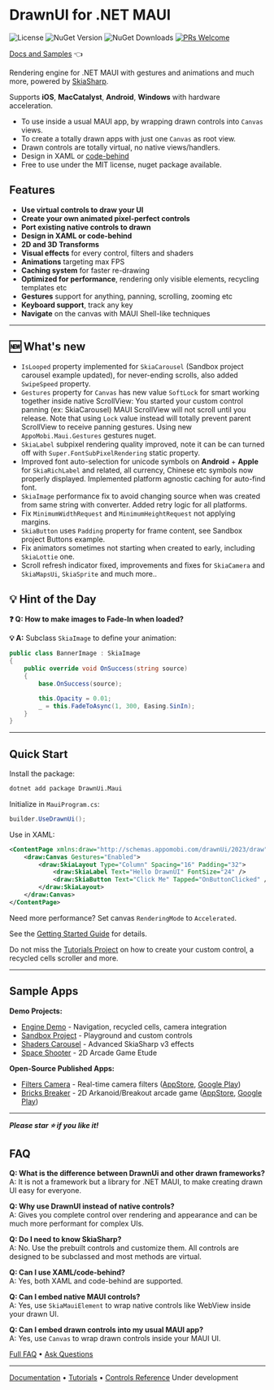 # DrawnUI for .NET MAUI
![License](https://img.shields.io/github/license/taublast/DrawnUi.svg)
![NuGet Version](https://img.shields.io/nuget/v/AppoMobi.Maui.DrawnUi.svg)
![NuGet Downloads](https://img.shields.io/nuget/dt/AppoMobi.Maui.DrawnUi.svg)
[![PRs Welcome](https://img.shields.io/badge/PRs-Welcome-brightgreen.svg?style=flat)](https://github.com/taublast/drawnui/blob/master/CONTRIBUTING.md)

[Docs and Samples](https://drawnui.net) 👈

Rendering engine for .NET MAUI with gestures and animations and much more, powered by [SkiaSharp](https://github.com/mono/SkiaSharp).   

Supports **iOS**, **MacCatalyst**, **Android**, **Windows** with hardware acceleration.

* To use inside a usual MAUI app, by wrapping drawn controls into `Canvas` views.
* To create a totally drawn apps with just one `Canvas` as root view.
* Drawn controls are totally virtual, no native views/handlers.
* Design in XAML or [code-behind](https://drawnui.net/articles/first-app-code.html)
* Free to use under the MIT license, nuget package available.

## Features

* __Use virtual controls to draw your UI__
* __Create your own animated pixel-perfect controls__
* __Port existing native controls to drawn__
* __Design in XAML or code-behind__
* __2D and 3D Transforms__
* __Visual effects__ for every control, filters and shaders
* __Animations__ targeting max FPS
* __Caching system__ for faster re-drawing
* __Optimized for performance__, rendering only visible elements, recycling templates etc
* __Gestures__ support for anything, panning, scrolling, zooming etc
* __Keyboard support__, track any key
* __Navigate__ on the canvas with MAUI Shell-like techniques 

---


## 🆕 What's new

* `IsLooped` property implemented for `SkiaCarousel` (Sandbox project carousel example updated), for never-ending scrolls, also added `SwipeSpeed` property.
* `Gestures` property for `Canvas` has new value `SoftLock` for smart working together inside native ScrollView: You started your custom control panning (ex: SkiaCarousel) MAUI ScrollView will not scroll until you release. Note that using `Lock` value instead will totally prevent parent ScrollView to receive panning gestures. Using new `AppoMobi.Maui.Gestures` gestures nuget.
* `SkiaLabel` subpixel rendering quality improved, note it can be can turned off with `Super.FontSubPixelRendering` static property.
* Improved font auto-selection for unicode symbols on **Android** + **Apple** for `SkiaRichLabel` and related, all currency, Chinese etc symbols now properly displayed. Implemented platform agnostic caching for auto-find font.
* `SkiaImage` performance fix to avoid changing source when was created from same string with converter. Added retry logic for all platforms.
* Fix `MinimumWidthRequest` and `MinimumHeightRequest` not applying margins.
* `SkiaButton` uses `Padding` property for frame content, see Sandbox project Buttons example.
* Fix animators sometimes not starting when created to early, including `SkiaLottie` one.
* Scroll refresh indicator fixed, improvements and fixes for `SkiaCamera` and `SkiaMapsUi`, `SkiaSprite` and much more..
  
## 💡 Hint of the Day

**❓ Q: How to make images to Fade-In when loaded?**

**💡 A:** Subclass `SkiaImage` to define your animation:

```csharp
public class BannerImage : SkiaImage
{
    public override void OnSuccess(string source)
    {
        base.OnSuccess(source);

        this.Opacity = 0.01;
        _ = this.FadeToAsync(1, 300, Easing.SinIn);
    }
}
```

---


## Quick Start

Install the package:
```bash
dotnet add package DrawnUi.Maui
```

Initialize in `MauiProgram.cs`:
```csharp
builder.UseDrawnUi();
```

Use in XAML:
```xml
<ContentPage xmlns:draw="http://schemas.appomobi.com/drawnUi/2023/draw">
    <draw:Canvas Gestures="Enabled">
        <draw:SkiaLayout Type="Column" Spacing="16" Padding="32">
            <draw:SkiaLabel Text="Hello DrawnUI" FontSize="24" />
            <draw:SkiaButton Text="Click Me" Tapped="OnButtonClicked" />
        </draw:SkiaLayout>
    </draw:Canvas>
</ContentPage>
```

Need more performance? Set canvas `RenderingMode` to `Accelerated`.

See the [Getting Started Guide](https://drawnui.net/articles/getting-started.html) for details.

Do not miss the [Tutorials Project](https://github.com/taublast/DrawnUi.Maui/tree/main/src/Maui/Samples/Tutorials) on how to create your custom control, a recycled cells scroller and more.

---

## Sample Apps

**Demo Projects:**
- [Engine Demo](https://github.com/taublast/AppoMobi.Maui.DrawnUi.Demo) - Navigation, recycled cells, camera integration
- [Sandbox Project](https://github.com/taublast/DrawnUi.Maui/tree/main/src/Maui/Samples/Sandbox) - Playground and custom controls
- [Shaders Carousel](https://github.com/taublast/ShadersCarousel/) - Advanced SkiaSharp v3 effects
- [Space Shooter](https://github.com/taublast/Maui.Game.SpaceShooter/) - 2D Arcade Game Etude

**Open-Source Published Apps:**
- [Filters Camera](https://github.com/taublast/ShadersCamera) - Real-time camera filters ([AppStore](https://apps.apple.com/us/app/filters-camera/id6749823005), [Google Play](https://play.google.com/store/apps/details?id=com.appomobi.drawnui.shaderscam))
- [Bricks Breaker](https://github.com/taublast/DrawnUi.Breakout) - 2D Arkanoid/Breakout arcade game ([AppStore](https://apps.apple.com/us/app/bricks-breaker/id6749823869), [Google Play](https://play.google.com/store/apps/details?id=com.appomobi.drawnui.breakout))

---

___Please star ⭐ if you like it!___

## FAQ

**Q: What is the difference between DrawnUi and other drawn frameworks?**  
A: It is not a framework but a library for .NET MAUI, to make creating drawn UI easy for everyone.

**Q: Why use DrawnUI instead of native controls?**  
A: Gives you complete control over rendering and appearance and can be much more performant for complex UIs. 

**Q: Do I need to know SkiaSharp?**  
A: No. Use the prebuilt controls and customize them. All controls are designed to be subclassed and most methods are virtual.

**Q: Can I use XAML/code-behind?**  
A: Yes, both XAML and code-behind are supported.

**Q: Can I embed native MAUI controls?**  
A: Yes, use `SkiaMauiElement` to wrap native controls like WebView inside your drawn UI.

**Q: Can I embed drawn controls into my usual MAUI app?**  
A: Yes, use `Canvas` to wrap drawn controls inside your MAUI UI.

[Full FAQ](https://drawnui.net/articles/faq.html) • [Ask Questions](https://github.com/taublast/DrawnUi/discussions)

---

[Documentation](https://drawnui.net) • [Tutorials](https://drawnui.net/articles/tutorials.html) • [Controls Reference](https://drawnui.net/articles/controls/index.html) Under development

